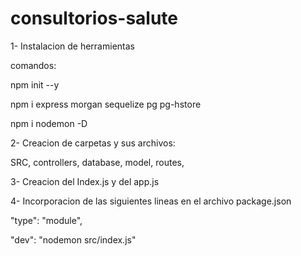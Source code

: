 # consultorios-salute


1- Instalacion de herramientas 


comandos:

npm init --y

npm i express morgan sequelize pg pg-hstore

npm i nodemon -D


2- Creacion de carpetas y sus archivos:

SRC, controllers, database, model, routes,

3- Creacion del Index.js y del app.js

4- Incorporacion de las siguientes lineas en el archivo package.json

 "type": "module",  

 "dev": "nodemon src/index.js"

